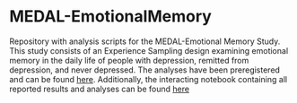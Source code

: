 # MEDAL-EmotionalMemory
Repository with analysis scripts for the MEDAL-Emotional Memory Study. This study consists of an Experience Sampling design examining emotional memory in the daily life of people with depression, remitted from depression, and never depressed. The analyses have been preregistered and can be found [here](https://osf.io/yxvtn). Additionally, the interacting notebook containing all reported results and analyses can be found [here](https://raytut.github.io/MEDAL-EmotionalMemory/)
